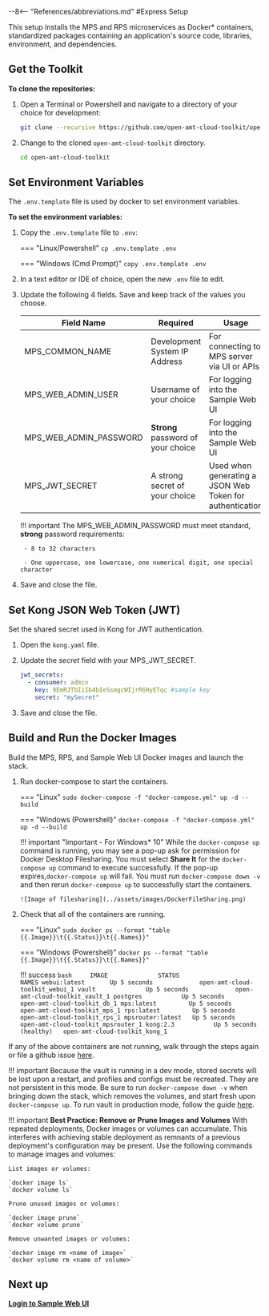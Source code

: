 --8<-- "References/abbreviations.md"
#Express Setup

This setup installs the MPS and RPS microservices as Docker* containers, standardized packages containing an application's source code, libraries, environment, and dependencies. 

## Get the Toolkit

**To clone the repositories:**

1. Open a Terminal or Powershell and navigate to a directory of your choice for development:

    ``` bash
    git clone --recursive https://github.com/open-amt-cloud-toolkit/open-amt-cloud-toolkit --branch v1.4.0
    ```
  
2. Change to the cloned `open-amt-cloud-toolkit` directory.
    ``` bash
    cd open-amt-cloud-toolkit
    ```

## Set Environment Variables  

The  `.env.template` file is used by docker to set environment variables.

**To set the environment variables:**

1. Copy the `.env.template` file to `.env`:

    === "Linux/Powershell"
        ```
        cp .env.template .env
        ```
    
    === "Windows (Cmd Prompt)"
        ```
        copy .env.template .env
        ```

2. In a text editor or IDE of choice, open the new `.env` file to edit.

3. Update the following 4 fields. Save and keep track of the values you choose.

    | Field Name | Required | Usage |
    | ------------- | ------------------ | ------------ |
    | MPS_COMMON_NAME | Development System IP Address | For connecting to MPS server via UI or APIs |
    | MPS_WEB_ADMIN_USER | Username of your choice | For logging into the Sample Web UI |
    | MPS_WEB_ADMIN_PASSWORD | **Strong** password of your choice | For logging into the Sample Web UI |
    | MPS_JWT_SECRET | A strong secret of your choice | Used when generating a JSON Web Token for authentication |

    !!! important
        The MPS_WEB_ADMIN_PASSWORD must meet standard, **strong** password requirements:

        - 8 to 32 characters

        - One uppercase, one lowercase, one numerical digit, one special character

4. Save and close the file.

## Set Kong JSON Web Token (JWT)

Set the shared secret used in Kong for JWT authentication.

1. Open the `kong.yaml` file.

2. Update the *secret* field with your MPS_JWT_SECRET.

    ``` yaml hl_lines="4"
    jwt_secrets:
      - consumer: admin
        key: 9EmRJTbIiIb4bIeSsmgcWIjrR6HyETqc #sample key
        secret: "mySecret"
    ```

3. Save and close the file.


## Build and Run the Docker Images

Build the MPS, RPS, and Sample Web UI Docker images and launch the stack.


1.  Run docker-compose to start the containers.
    
    === "Linux"
        ```
        sudo docker-compose -f "docker-compose.yml" up -d --build
        ```
    
    === "Windows (Powershell)"
        ```
        docker-compose -f "docker-compose.yml" up -d --build
        ```
    
    !!! important "Important - For Windows* 10"
        While the `docker-compose up` command is running, you may see a pop-up ask for permission for Docker Desktop Filesharing. You must select **Share It** for the `docker-compose up` command to execute successfully.  If the pop-up expires,`docker-compose up` will fail.  You must run `docker-compose down -v` and then rerun `docker-compose up` to successfully start the containers.

        ![Image of filesharing](../assets/images/DockerFileSharing.png)


2. Check that all of the containers are running.

    
    === "Linux"
        ```
        sudo docker ps --format "table {{.Image}}\t{{.Status}}\t{{.Names}}"
        ```
    
    === "Windows (Powershell)"
        ```
        docker ps --format "table {{.Image}}\t{{.Status}}\t{{.Names}}"
        ```
    
    !!! success
        ``` bash    
        IMAGE              STATUS                    NAMES
        webui:latest       Up 5 seconds             open-amt-cloud-toolkit_webui_1
        vault              Up 5 seconds             open-amt-cloud-toolkit_vault_1
        postgres           Up 5 seconds             open-amt-cloud-toolkit_db_1
        mps:latest         Up 5 seconds             open-amt-cloud-toolkit_mps_1
        rps:latest         Up 5 seconds             open-amt-cloud-toolkit_rps_1
        mpsrouter:latest   Up 5 seconds             open-amt-cloud-toolkit_mpsrouter_1
        kong:2.3           Up 5 seconds (healthy)   open-amt-cloud-toolkit_kong_1
        ```
    
If any of the above containers are not running, walk through the steps again or file a github issue [here]( https://github.com/open-amt-cloud-toolkit/open-amt-cloud-toolkit/issues).

!!! important
    Because the vault is running in a dev mode, stored secrets will be lost upon a restart, and profiles and configs must be recreated. They are not persistent in this mode. Be sure to run `docker-compose down -v` when bringing down the stack, which removes the volumes, and start fresh upon `docker-compose up`.  To run vault in production mode, follow the guide [here](./dockerLocal_prodVault.md).

!!! important **Best Practice: Remove or Prune Images and Volumes**
    With repeated deployments, Docker images or volumes can accumulate. This interferes with achieving stable deployment as remnants of a previous deployment's configuration may be present. Use the following commands to manage images and volumes:
    
    List images or volumes:
   
    `docker image ls`
    `docker volume ls`
   
    Prune unused images or volumes:
   
    `docker image prune`
    `docker volume prune`

    Remove unwanted images or volumes: 

    `docker image rm <name of image>`
    `docker volume rm <name of volume>`
    

## Next up
[**Login to Sample Web UI**](../General/loginToRPS.md)
